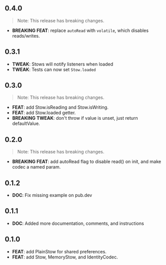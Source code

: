 ## 0.4.0

> Note: This release has breaking changes.

 - **BREAKING** **FEAT**: replace `autoRead` with `volatile`, which disables reads/writes.

## 0.3.1

- **TWEAK**: Stows will notify listeners when loaded
- **TWEAK**: Tests can now set `Stow.loaded`

## 0.3.0

> Note: This release has breaking changes.

 - **FEAT**: add Stow.isReading and Stow.isWriting.
 - **FEAT**: add Stow.loaded getter.
 - **BREAKING** **TWEAK**: don't throw if value is unset, just return defaultValue.

## 0.2.0

> Note: This release has breaking changes.

 - **BREAKING** **FEAT**: add autoRead flag to disable read() on init, and make codec a named param.

## 0.1.2

 - **DOC**: Fix missing example on pub.dev

## 0.1.1

 - **DOC**: Added more documentation, comments, and instructions

## 0.1.0

 - **FEAT**: add PlainStow for shared preferences.
 - **FEAT**: add Stow, MemoryStow, and IdentityCodec.

